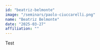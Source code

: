 ```yaml
---
id: "beatriz-belmonte"
image: "/seminars/paolo-ciuccarelli.png"
name: "Beatriz Belmonte"
date: "2025-03-27"
affiliation: ""
---
```


Test